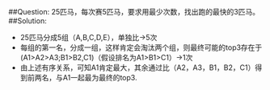 ##Question:
 25匹马，每次赛5匹马，要求用最少次数，找出跑的最快的3匹马。
##Solution:
* 25匹马分成5组（A,B,C,D,E），单独比->5次
* 每组的第一名，分成一组，这样肯定会淘汰两个组，则最终可能的top3存在于(A1>A2>A3;B1>B2,C1)（假设排名为A1>B1>C1）->1次
* 由上述有序关系，可知A1肯定最大，其余通过比（A2，A3，B1，B2，C1）得到前两名，与A1一起最为最终的top3.
